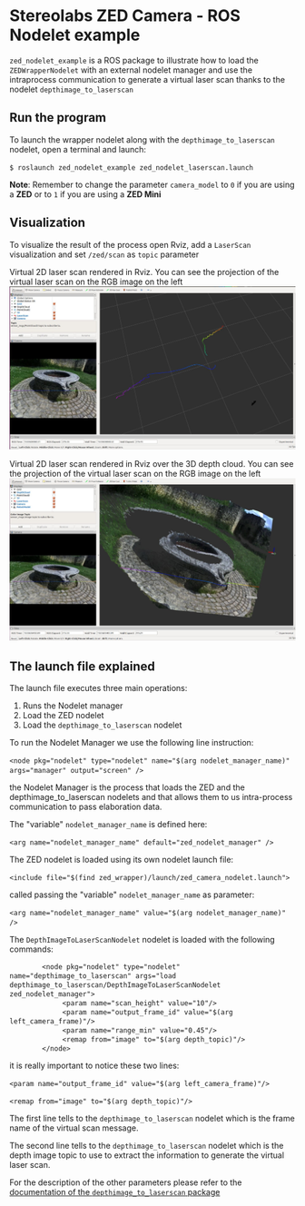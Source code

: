 # Stereolabs ZED Camera - ROS Nodelet example

`zed_nodelet_example` is a ROS package to illustrate how to load the `ZEDWrapperNodelet` with an external nodelet manager and use the intraprocess communication to generate a virtual laser scan thanks to the nodelet `depthimage_to_laserscan`

## Run the program

To launch the wrapper nodelet along with the `depthimage_to_laserscan` nodelet, open a terminal and launch:

`$ roslaunch zed_nodelet_example zed_nodelet_laserscan.launch`

**Note**: Remember to change the parameter `camera_model` to `0` if you are using a **ZED** or to `1` if you are using a **ZED Mini**

## Visualization
To visualize the result of the process open Rviz, add a `LaserScan` visualization and set `/zed/scan` as `topic` parameter

Virtual 2D laser scan rendered in Rviz. You can see the projection of the virtual laser scan on the RGB image on the left
![Virtual laser scan rendered in Rviz](images/laserscan.jpg)

Virtual 2D laser scan rendered in Rviz over the 3D depth cloud. You can see the projection of the virtual laser scan on the RGB image on the left
![Virtual laser scan rendered in Rviz on the Depthcloud](images/laserscan-depthcloud.jpg)

## The launch file explained
The launch file executes three main operations:

1. Runs the Nodelet manager
2. Load the ZED nodelet
3. Load the `depthimage_to_laserscan` nodelet

To run the Nodelet Manager we use the following line instruction:

```<node pkg="nodelet" type="nodelet" name="$(arg nodelet_manager_name)"  args="manager" output="screen" />```

the Nodelet Manager is the process that loads the ZED and the depthimage_to_laserscan nodelets and that allows them to us intra-process communication to pass elaboration data. 

The "variable" `nodelet_manager_name` is defined here:

```<arg name="nodelet_manager_name" default="zed_nodelet_manager" />```

The ZED nodelet is loaded using its own nodelet launch file:

```<include file="$(find zed_wrapper)/launch/zed_camera_nodelet.launch">```

called passing the "variable" `nodelet_manager_name` as parameter:

```<arg name="nodelet_manager_name" value="$(arg nodelet_manager_name)" />```

The `DepthImageToLaserScanNodelet` nodelet is loaded with the following commands:
```
        <node pkg="nodelet" type="nodelet" name="depthimage_to_laserscan" args="load depthimage_to_laserscan/DepthImageToLaserScanNodelet zed_nodelet_manager">
             <param name="scan_height" value="10"/>
             <param name="output_frame_id" value="$(arg left_camera_frame)"/>
             <param name="range_min" value="0.45"/>
             <remap from="image" to="$(arg depth_topic)"/>
        </node>
```

it is really important to notice these two lines:

```<param name="output_frame_id" value="$(arg left_camera_frame)"/>```

```<remap from="image" to="$(arg depth_topic)"/>```

The first line tells to the `depthimage_to_laserscan` nodelet which is the frame name of the virtual scan message.

The second line tells to the `depthimage_to_laserscan` nodelet which is the depth image topic to use to extract the information to generate the virtual laser scan. 

For the description of the other parameters please refer to the [documentation of the `depthimage_to_laserscan` package](http://wiki.ros.org/depthimage_to_laserscan)


